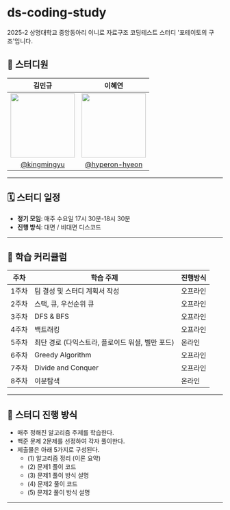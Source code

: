 # ds-coding-study
2025-2 상명대학교 중앙동아리 이니로 자료구조 코딩테스트 스터디 '포테이토의 구조'입니다.

## 👥 스터디원

| 김민규 | 이혜연 |
|:------:|:------:|
| <img src="https://github.com/kingmingyu.png" width="150" height="150" /> | <img src="https://github.com/hyperon-hyeon.png" width="150" height="150" /> 
| [@kingmingyu](https://github.com/kingmingyu) | [@hyperon-hyeon](https://github.com/hyperon-hyeon) |

---

## 🗓️ 스터디 일정

- **정기 모임**: 매주 수요일 17시 30분-18시 30분
- **진행 방식**: 대면 / 비대면 디스코드

---

## 📖 학습 커리큘럼

| **주차** | **학습 주제**                   | **진행방식** |
| ------ | ----------------------------- | ------- |
| 1주차    | 팀 결성 및 스터디 계획서 작성         | 오프라인     |
| 2주차    | 스택, 큐, 우선순위 큐                 | 오프라인     |
| 3주차    | DFS & BFS                     | 오프라인     |
| 4주차    | 백트래킹                          | 오프라인     |
| 5주차    | 최단 경로 (다익스트라, 플로이드 워셜, 벨만 포드) | 온라인     |
| 6주차    | Greedy Algorithm              | 오프라인     |
| 7주차    | Divide and Conquer            | 오프라인     |
| 8주차    | 이분탐색                          | 온라인     |

---

## 🧭 스터디 진행 방식

- 매주 정해진 알고리즘 주제를 학습한다.
- 백준 문제 2문제를 선정하여 각자 풀이한다.
- 제출물은 아래 5가지로 구성된다.
    - (1) 알고리즘 정리 (이론 요약)
    - (2) 문제1 풀이 코드
    - (3) 문제1 풀이 방식 설명
    - (4) 문제2 풀이 코드
    - (5) 문제2 풀이 방식 설명
      
---
